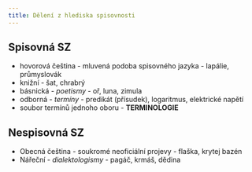 ```yaml
---
title: Dělení z hlediska spisovnosti
---
```


## Spisovná SZ
- hovorová čeština - mluvená podoba spisovného jazyka - lapálie, průmyslovák 
- knižní - šat, chrabrý 
- básnická - *poetismy* - oř, luna, zimula 
- odborná - *termíny* - predikát (přísudek), logaritmus, elektrické napětí 
- soubor termínů jednoho oboru - **TERMINOLOGIE**

## Nespisovná SZ
- Obecná čeština - soukromé neoficiální projevy - flaška, krytej bazén 
- Nářeční - *dialektologismy* - pagáč, krmáš, dědina 